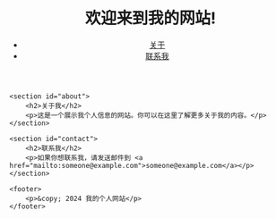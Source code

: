 <!DOCTYPE html>
<html lang="en">
<head>
    <meta charset="UTF-8">
    <meta name="viewport" content="width=device-width, initial-scale=1.0">
    <title>我的网站</title>
    <link rel="stylesheet" href="styles.css">
</head>
<body>
    <header>
        <h1>欢迎来到我的网站!</h1>
        <nav>
            <ul>
                <li><a href="#about">关于</a></li>
                <li><a href="#contact">联系我</a></li>
            </ul>
        </nav>
    </header>

    <section id="about">
        <h2>关于我</h2>
        <p>这是一个展示我个人信息的网站。你可以在这里了解更多关于我的内容。</p>
    </section>

    <section id="contact">
        <h2>联系我</h2>
        <p>如果你想联系我，请发送邮件到 <a href="mailto:someone@example.com">someone@example.com</a></p>
    </section>

    <footer>
        <p>&copy; 2024 我的个人网站</p>
    </footer>
</body>
</html>
